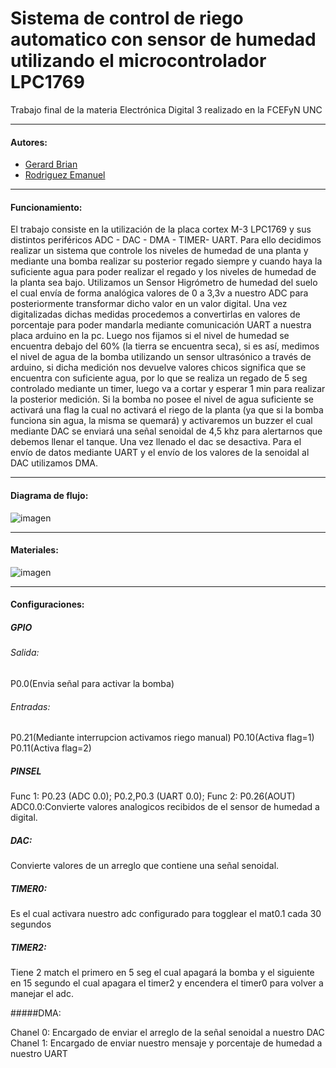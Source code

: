 # Sistema de control de riego automatico con sensor de humedad utilizando el microcontrolador LPC1769
Trabajo final de la materia Electrónica Digital 3 realizado en la FCEFyN UNC

------------

####  Autores:
-  [Gerard Brian](https://github.com/brian1062 "Gerard Brian")
- [Rodriguez Emanuel](https://github.com/Ema-Rodriguez "Rodriguez Emanuel")

------------
#### Funcionamiento:

El trabajo consiste en la utilización de la placa cortex M-3 LPC1769 y sus distintos periféricos ADC - DAC - DMA - TIMER- UART.
Para ello decidimos realizar un sistema que controle los niveles de humedad de una planta y mediante una bomba realizar su posterior regado siempre y cuando haya la suficiente agua para poder realizar el regado y los niveles de humedad de la planta sea bajo.
Utilizamos un Sensor Higrómetro de humedad del suelo el cual envía de forma analógica valores de 0 a 3,3v a nuestro ADC para posteriormente transformar dicho valor en un valor digital.
Una vez digitalizadas dichas medidas procedemos a convertirlas en valores de porcentaje para poder mandarla mediante comunicación UART a nuestra placa arduino en la pc.
Luego nos fijamos si el nivel de humedad se encuentra debajo del 60% (la tierra se encuentra seca), si es así, medimos el nivel de agua de la bomba utilizando un sensor ultrasónico a través de arduino, si dicha medición nos devuelve valores chicos significa que  se encuentra con suficiente agua, por lo que se realiza un regado de 5 seg controlado mediante un timer, luego va a cortar y esperar 1 min para realizar la posterior medición.
Si la bomba no posee el nivel de agua suficiente se activará una flag la cual no activará el riego de la planta (ya que si la bomba funciona sin agua, la misma se quemará) y activaremos un buzzer el cual mediante DAC se enviará una señal senoidal de 4,5 khz para alertarnos que debemos llenar el tanque.
Una vez llenado el dac se desactiva.
Para el envío de datos mediante UART y el envío de los valores de la senoidal al DAC utilizamos DMA.

------------
####  Diagrama de flujo:
![imagen](https://user-images.githubusercontent.com/84784723/200039240-53b1aa00-3e26-4764-b3f1-29433e62761e.png)

------------
####  Materiales:
![imagen](https://user-images.githubusercontent.com/84784723/200039346-d4ded9ad-23f1-4589-a7f3-60db427ed004.png)


------------

####  Configuraciones:
##### GPIO
###### Salida:    
P0.0(Envia señal para activar la bomba)
###### Entradas:     
P0.21(Mediante interrupcion activamos riego manual)
P0.10(Activa flag=1)
P0.11(Activa flag=2)
##### PINSEL    
Func 1:    P0.23 (ADC 0.0); P0.2,P0.3 (UART 0.0);
Func 2:     P0.26(AOUT)  
ADC0.0:Convierte valores analogicos recibidos de el sensor de humedad a digital.
##### DAC: 
Convierte valores de un arreglo que contiene una señal senoidal.
##### TIMER0: 
Es el cual activara nuestro adc configurado para togglear el mat0.1 cada 30 segundos
##### TIMER2:
Tiene 2 match el primero en 5 seg el cual apagará la bomba y el siguiente en 15 segundo el cual apagara el timer2 y encendera el timer0 para volver a manejar el adc.

#####DMA:

Chanel 0: Encargado de enviar el arreglo de la señal senoidal a nuestro DAC
Chanel 1: Encargado de enviar nuestro mensaje y porcentaje de humedad a nuestro UART 
